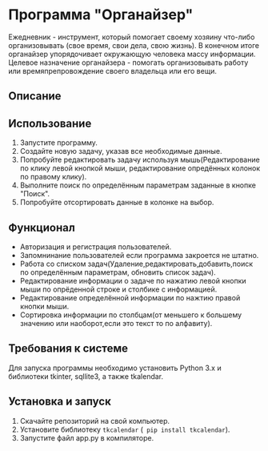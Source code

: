 # Программа "Органайзер"
Ежедневник - инструмент, который помогает своему хозяину что-либо организовывать (свое время, свои дела, свою жизнь). В конечном итоге органайзер упорядочивает окружающую человека массу информации. Целевое назначение органайзера - помогать организовывать работу или времяпрепровождение своего владельца или его вещи.

## Описание



## Использование

1. Запустите программу.
2. Создайте новую задачу, указав все необходимые данные.
3. Попробуйте редактировать задачу используя мышь(Редактирование по клику левой кнопкой мыши, редактирование опредённых колонок по правому клику).
4. Выполните поиск по определённым параметрам заданные в кнопке "Поиск".
5. Попробуйте отсортировать данные в колонке на выбор.

## Функционал

- Авторизация и регистрация пользователей.
- Запомнинание пользователей если программа закроется не штатно.
- Работа со списком задач(Удаление,редактировать,добавить,поиск по определённым параметрам, обновить список задач).
- Редактирование информации о задаче по нажатию левой кнопки мыши по опрёденной строке и столбике с информацией.
- Редактирование определённой информации по нажтию правой кнопки мыши.
- Сортировка информации по столбцам(от меньшего к большему значению или наоборот,если это текст то по алфавиту).

## Требования к системе

Для запуска программы необходимо установить Python 3.x и библиотеки tkinter, sqllite3, а также tkalendar.

## Установка и запуск

1. Скачайте репозиторий на свой компьютер.
2. Установите библиотеку ```tkcalendar``` (``` pip install tkcalendar```).
3. Запустите файл app.py в компиляторе.
